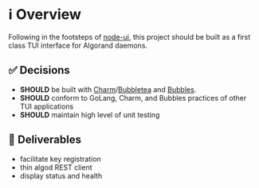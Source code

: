 # ℹ️ Overview

Following in the footsteps of [node-ui](https://github.com/algorand/node-ui), this project
should be built as a first class TUI interface for Algorand daemons.

## ✅ Decisions

- **SHOULD** be built with [Charm](https://charm.sh/)/[Bubbletea](https://github.com/charmbracelet/bubbletea) and [Bubbles](https://github.com/charmbracelet/bubbles).
- **SHOULD** conform to GoLang, Charm, and Bubbles practices of other TUI applications
- **SHOULD** maintain high level of unit testing

## 🔨 Deliverables

- facilitate key registration
- thin algod REST client
- display status and health